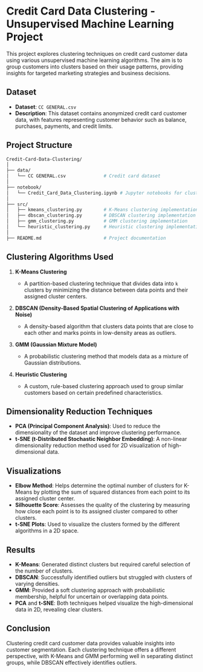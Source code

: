 # Credit Card Data Clustering - Unsupervised Machine Learning Project

This project explores clustering techniques on credit card customer data using various unsupervised machine learning algorithms. The aim is to group customers into clusters based on their usage patterns, providing insights for targeted marketing strategies and business decisions.

## Dataset

- **Dataset**: `CC GENERAL.csv`
- **Description**: This dataset contains anonymized credit card customer data, with features representing customer behavior such as balance, purchases, payments, and credit limits.

## Project Structure

```bash
Credit-Card-Data-Clustering/
│
├── data/
│   └── CC GENERAL.csv              # Credit card dataset
│
├── notebook/
│   └── Credit_Card_Data_Clustering.ipynb # Jupyter notebooks for clustering and visualizations
│
├── src/
│   ├── kmeans_clustering.py        # K-Means clustering implementation
│   ├── dbscan_clustering.py        # DBSCAN clustering implementation
│   ├── gmm_clustering.py           # GMM clustering implementation
│   └── heuristic_clustering.py     # Heuristic clustering implementation
│
├── README.md                       # Project documentation

```

## Clustering Algorithms Used

1. **K-Means Clustering**
   - A partition-based clustering technique that divides data into `k` clusters by minimizing the distance between data points and their assigned cluster centers.

2. **DBSCAN (Density-Based Spatial Clustering of Applications with Noise)**
   - A density-based algorithm that clusters data points that are close to each other and marks points in low-density areas as outliers.

3. **GMM (Gaussian Mixture Model)**
   - A probabilistic clustering method that models data as a mixture of Gaussian distributions.

4. **Heuristic Clustering**
   - A custom, rule-based clustering approach used to group similar customers based on certain predefined characteristics.

## Dimensionality Reduction Techniques

- **PCA (Principal Component Analysis)**: Used to reduce the dimensionality of the dataset and improve clustering performance.
- **t-SNE (t-Distributed Stochastic Neighbor Embedding)**: A non-linear dimensionality reduction method used for 2D visualization of high-dimensional data.

## Visualizations

- **Elbow Method**: Helps determine the optimal number of clusters for K-Means by plotting the sum of squared distances from each point to its assigned cluster center.
- **Silhouette Score**: Assesses the quality of the clustering by measuring how close each point is to its assigned cluster compared to other clusters.
- **t-SNE Plots**: Used to visualize the clusters formed by the different algorithms in a 2D space.

## Results

- **K-Means**: Generated distinct clusters but required careful selection of the number of clusters.
- **DBSCAN**: Successfully identified outliers but struggled with clusters of varying densities.
- **GMM**: Provided a soft clustering approach with probabilistic membership, helpful for uncertain or overlapping data points.
- **PCA** and **t-SNE**: Both techniques helped visualize the high-dimensional data in 2D, revealing clear clusters.

## Conclusion

Clustering credit card customer data provides valuable insights into customer segmentation. Each clustering technique offers a different perspective, with K-Means and GMM performing well in separating distinct groups, while DBSCAN effectively identifies outliers.
